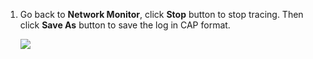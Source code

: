 1. Go back to **Network Monitor**, click **Stop** button to stop tracing. Then click **Save As** button to save the log in CAP format.

   ![](https://joji.blob.core.windows.net/recipe/netmon-3.png)